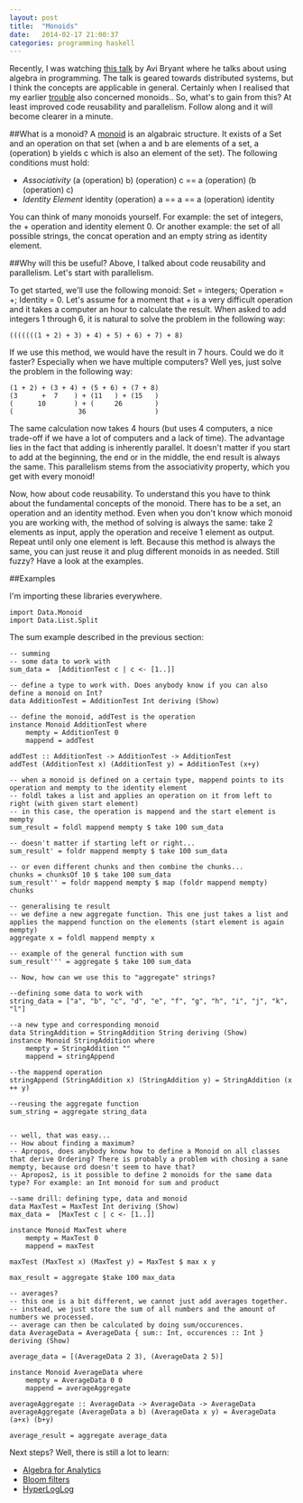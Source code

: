 ```yaml
---
layout: post
title:  "Monoids"
date:   2014-02-17 21:00:37
categories: programming haskell
---
```


Recently, I was watching [this talk](http://www.youtube.com/watch?v=cMY1KVrJk0w) by Avi Bryant where he talks about using algebra in programming.
The talk is geared towards distributed systems, but I think the concepts are applicable in general. Certainly when I realised that my earlier [trouble](http://stmu.co/programming/haskell/2013/10/29/advancing-insight.html) also concerned monoids..
So, what's to gain from this? At least improved code reusability and parallelism. Follow along and it will become clearer in a minute.

##What is a monoid?
A [monoid](http://en.wikipedia.org/wiki/Monoid) is an algabraic structure. It exists of a Set and an operation on that set (when a and b are elements of a set, a (operation) b yields c which is also an element of the set).
The following conditions must hold:
* *Associativity* (a (operation) b) (operation) c == a (operation) (b (operation) c)
* *Identity Element* identity (operation) a == a == a (operation) identity

You can think of many monoids yourself. For example: the set of integers, the + operation and identity element 0. Or another example: the set of all possible strings, the concat operation and an empty string as identity element.

##Why will this be useful?
Above, I talked about code reusability and parallelism. Let's start with parallelism.

To get started, we'll use the following monoid: Set = integers; Operation = +; Identity = 0. Let's assume for a moment that + is a very difficult operation and it takes a computer an hour to calculate the result.
When asked to add integers 1 through 6, it is natural to solve the problem in the following way: 

    (((((((1 + 2) + 3) + 4) + 5) + 6) + 7) + 8)

If we use this method, we would have the result in 7 hours. 
Could we do it faster? Especially when we have multiple computers? Well yes, just solve the problem in the following way:

    (1 + 2) + (3 + 4) + (5 + 6) + (7 + 8)
    (3      +  7    ) + (11   ) + (15   )
    (      10       ) + (     26        )
    (                36                 )

The same calculation now takes 4 hours (but uses 4 computers, a nice trade-off if we have a lot of computers and a lack of time). 
The advantage lies in the fact that adding is inherently parallel. It doesn't matter if you start to add at the beginning, the end or in the middle, the end result is always the same.
This parallelism stems from the associativity property, which you get with every monoid! 

Now, how about code reusability. To understand this you have to think about the fundamental concepts of the monoid. 
There has to be a set, an operation and an identity method. Even when you don't know which monoid you are working with, the method of solving is always the same:
take 2 elements as input, apply the operation and receive 1 element as output. Repeat until only one element is left.
Because this method is always the same, you can just reuse it and plug different monoids in as needed. Still fuzzy? Have a look at the examples.

##Examples

I'm importing these libraries everywhere.

    import Data.Monoid
    import Data.List.Split
    
The sum example described in the previous section:

    -- summing
    -- some data to work with
    sum_data =  [AdditionTest c | c <- [1..]]
    
    -- define a type to work with. Does anybody know if you can also define a monoid on Int?
    data AdditionTest = AdditionTest Int deriving (Show)
    
    -- define the monoid, addTest is the operation
    instance Monoid AdditionTest where
        mempty = AdditionTest 0
        mappend = addTest
    
    addTest :: AdditionTest -> AdditionTest -> AdditionTest
    addTest (AdditionTest x) (AdditionTest y) = AdditionTest (x+y)
    
    -- when a monoid is defined on a certain type, mappend points to its operation and mempty to the identity element
    -- foldl takes a list and applies an operation on it from left to right (with given start element)
    -- in this case, the operation is mappend and the start element is mempty
    sum_result = foldl mappend mempty $ take 100 sum_data

    -- doesn't matter if starting left or right...
    sum_result' = foldr mappend mempty $ take 100 sum_data

    -- or even different chunks and then combine the chunks...
    chunks = chunksOf 10 $ take 100 sum_data
    sum_result'' = foldr mappend mempty $ map (foldr mappend mempty) chunks
    
    -- generalising te result
    -- we define a new aggregate function. This one just takes a list and applies the mappend function on the elements (start element is again mempty)
    aggregate x = foldl mappend mempty x

    -- example of the general function with sum
    sum_result''' = aggregate $ take 100 sum_data
    
    -- Now, how can we use this to "aggregate" strings?

    --defining some data to work with
    string_data = ["a", "b", "c", "d", "e", "f", "g", "h", "i", "j", "k", "l"]

    --a new type and corresponding monoid
    data StringAddition = StringAddition String deriving (Show)
    instance Monoid StringAddition where
        mempty = StringAddition ""
        mappend = stringAppend
    
    --the mappend operation
    stringAppend (StringAddition x) (StringAddition y) = StringAddition (x ++ y)
    
    --reusing the aggregate function
    sum_string = aggregate string_data
    
    
    -- well, that was easy...
    -- How about finding a maximum?
    -- Apropos, does anybody know how to define a Monoid on all classes that derive Ordering? There is probably a problem with chosing a sane mempty, because ord doesn't seem to have that?
    -- Apropos2, is it possible to define 2 monoids for the same data type? For example: an Int monoid for sum and product
    
    --same drill: defining type, data and monoid
    data MaxTest = MaxTest Int deriving (Show)
    max_data =  [MaxTest c | c <- [1..]]
    
    instance Monoid MaxTest where
        mempty = MaxTest 0
        mappend = maxTest
    
    maxTest (MaxTest x) (MaxTest y) = MaxTest $ max x y
    
    max_result = aggregate $take 100 max_data
    
    -- averages?
    -- this one is a bit different, we cannot just add averages together.
    -- instead, we just store the sum of all numbers and the amount of numbers we processed. 
    -- average can then be calculated by doing sum/occurences.
    data AverageData = AverageData { sum:: Int, occurences :: Int }  deriving (Show)
    
    average_data = [(AverageData 2 3), (AverageData 2 5)]
    
    instance Monoid AverageData where
        mempty = AverageData 0 0
        mappend = averageAggregate
    
    averageAggregate :: AverageData -> AverageData -> AverageData
    averageAggregate (AverageData a b) (AverageData x y) = AverageData (a+x) (b+y)
    
    average_result = aggregate average_data


Next steps? Well, there is still a lot to learn:
* [Algebra for Analytics](https://speakerdeck.com/johnynek/algebra-for-analytics)
* [Bloom filters](http://en.wikipedia.org/wiki/Bloom_filter)
* [HyperLogLog](http://blog.aggregateknowledge.com/2012/10/25/sketch-of-the-day-hyperloglog-cornerstone-of-a-big-data-infrastructure/)


